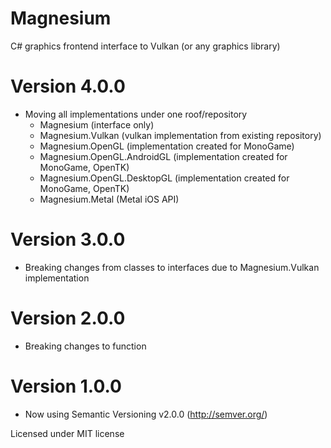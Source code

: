 # Magnesium

C# graphics frontend interface to Vulkan (or any graphics library)

# Version 4.0.0
 - Moving all implementations under one roof/repository
	- Magnesium (interface only)
	- Magnesium.Vulkan (vulkan implementation from existing repository)
	- Magnesium.OpenGL (implementation created for MonoGame)
	- Magnesium.OpenGL.AndroidGL (implementation created for MonoGame, OpenTK)	
	- Magnesium.OpenGL.DesktopGL (implementation created for MonoGame, OpenTK)
	- Magnesium.Metal (Metal iOS API)

# Version 3.0.0
 - Breaking changes from classes to interfaces due to Magnesium.Vulkan implementation 

# Version 2.0.0
 - Breaking changes to function

# Version 1.0.0

 - Now using Semantic Versioning v2.0.0 (http://semver.org/)

Licensed under MIT license